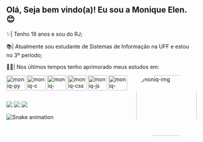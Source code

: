 ## Olá, Seja bem vindo(a)! Eu sou a Monique Elen. 😊

✨| Tenho 19 anos e sou do RJ;

📚| Atualmente sou estudante de Sistemas de Informação na UFF e estou no 3º período;

👩‍💻| Nos últimos tempos tenho aprimorado meus estudos em:

<div>
  <img align="center" alt="moniq-py" height="40" width="50" src="https://cdn.jsdelivr.net/gh/devicons/devicon/icons/python/python-original.svg">
  <img align="center" alt="moniq-c" height="40" width="50" src="https://cdn.jsdelivr.net/gh/devicons/devicon/icons/c/c-plain.svg">
  <img align="center" alt="moniq-html" height="40" width="50" src="https://cdn.jsdelivr.net/gh/devicons/devicon/icons/html5/html5-plain-wordmark.svg">
  <img align="center" alt="moniq-css" height="40" width="50" src="https://cdn.jsdelivr.net/gh/devicons/devicon/icons/css3/css3-plain-wordmark.svg">
  <img align="center" alt="moniq-js" height="40" width="50" src="https://cdn.jsdelivr.net/gh/devicons/devicon/icons/javascript/javascript-plain.svg">
  <img align="center" alt="moniq-react" height="40" width="50" src="https://cdn.jsdelivr.net/gh/devicons/devicon/icons/react/react-original.svg">
  <img align="right" alt="moniq-img" height="160" style="border-radius:50px;" src="https://cdn.discordapp.com/attachments/757673748647248015/1072753530894549052/download20230202215918.png">
</div>

##

<div>
  <a href="https://www.linkedin.com/in/moniquelen/" target="_blank"><img src="https://img.shields.io/badge/-LinkedIn-%230077B5?style=for-the-badge&logo=linkedin&logoColor=white" target="_blank"></a> 
  <a href = "mailto:moniqueelen@id.uff.br"><img src="https://img.shields.io/badge/-Gmail-%23333?style=for-the-badge&logo=gmail&logoColor=white" target="_blank"></a>
  <a href="https://instagram.com/niqelen" target="_blank"><img src="https://img.shields.io/badge/-Instagram-%23E4405F?style=for-the-badge&logo=instagram&logoColor=white" target="_blank"></a>
  
![Snake animation](https://github.com/moniquelen/moniquelen/blob/output/github-contribution-grid-snake.svg)
</div>
